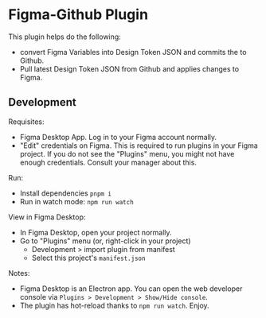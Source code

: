 # Figma-Github Plugin

This plugin helps do the following:

- convert Figma Variables into Design Token JSON and commits the to Github.
- Pull latest Design Token JSON from Github and applies changes to Figma.

## Development

Requisites:

- Figma Desktop App. Log in to your Figma account normally.
- "Edit" credentials on Figma. This is required to run plugins in your Figma project. If you do not see the "Plugins" menu, you might not have enough credentials. Consult your manager about this.

Run:

- Install dependencies `pnpm i`
- Run in watch mode: `npm run watch`

View in Figma Desktop:

- In Figma Desktop, open your project normally.
- Go to "Plugins" menu (or, right-click in your project)
  - Development > import plugin from manifest
  - Select this project's `manifest.json`

Notes:

- Figma Desktop is an Electron app. You can open the web developer console via `Plugins > Development > Show/Hide console`.
- The plugin has hot-reload thanks to `npm run watch`. Enjoy.
